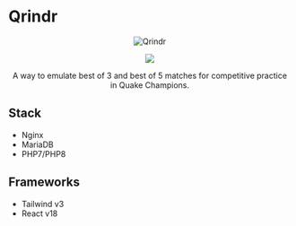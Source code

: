 # Qrindr

<p align="center">
  <img src="https://qrindr.com/assets/favicon/android-chrome-192x192.png" alt="Qrindr"/>
</p>

<p align="center">
  <a href="https://travis-ci.org/CameronCT/Qrindr">
    <img src="https://api.travis-ci.org/CameronCT/Qrindr.svg?branch=master" />
  </a>
</p>

<p align="center">
	A way to emulate best of 3 and best of 5 matches for competitive practice in Quake Champions.
</p>

## Stack

* Nginx
* MariaDB
* PHP7/PHP8

## Frameworks

* Tailwind v3
* React v18
